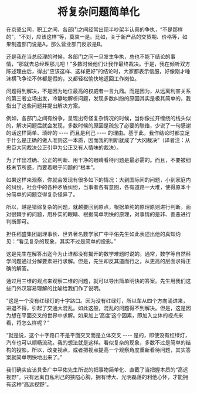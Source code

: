 <h1 align=center>将复杂问题简单化</h1>

在京瓷公司，职工之间、各部门之间经常出现半吵架半认真的争执，“不是那样的”，“不对，应该这样”等，莫衷一是。比如，关于新产品的交货期、价格等，如果制造部门说是A，那么营业部门反驳是B。

还是我在当总经理的时候，各部门之间一旦发生争执，总也不能下结论的事情，“那就去总经理那儿吧！”多数时候他们让我作最终裁决。于是，我在倾听双方陈述理由后，得出“应该这样、这样更好”的结论时，大家都表示信服，好像刚才唾沫横飞争论不休都是假的，又都轻松愉快地返回工作岗位。

问题得到解决，不是因为地位最高的权威者一言九鼎。而是因为，从远离利害关系的第三者立场出发，冷静地解析问题，发现多数纠纷的原因其实是极其简单的，我指出了这些问题并提出解决方案。

例如，各部门之间有纷争，呈现出奇怪复杂情况的时候，当你像拉开缠绕的线头似的，解决问题后就会发现，多数时候的原因是疏忽了必要的联络，少说了一句感谢的话这样简单、琐碎的 ---- 而且是利己 ---- 的理由。基于此，我作结论时都立足于什么是正确的做人准则这一本质，因而我的判断就成了“大冈裁决”（译者注：从忠臣大冈裁决公正引申为公正又有人情味的裁决）。

为了作出准确、公正的判断、用干净的眼睛看待问题是最必需的。而且，不要被细枝末节所惑，而要着眼于问题的“根本”。

如果这样来观察，你就会发现有很多如下的情况：大到国际间的问题，小到家庭内的纠纷，社会中的各种矛盾纠纷，当事者各有意图，各有道路一大堆，使得原本十分简单的问题变得复杂怪异了。

所以，越是错综复杂的问题，就越要回到原点，根据单纯的原理原则进行判断。面对很棘手的问题，用朴实的眼睛、根据简单明快的原理，对事情的是非、善恶进行判断即可。

担任稻盛集团副理事长、世界著名数学家广中平佑先生如此表述出他的真知灼见：“看见复杂的现象，其实不过是简单的投影。”

这是先生在解答出迄今为止谁都没有揭开的数学难题时说的。通常，数学等自然科学问题通过分解要素进行求解。但是，先生却反其道而行之，从更高的层面求得正确的解答。

通过用三维的观点来观察二维的问题，就可以导出简单明快的答案。先生用我们这些门外汉容易理解的比喻给我们作了说明。

“这是一个没有红绿灯的十字路口。因为没有红绿灯，所以车从四个方向涌进来，进退不得，引起了交通大混乱。如此这般，混乱的问题得不到解决。但是，这是因为想在平面交叉的世界中求解。如果加上‘高度’这个因素，即加入立体的视点来看，将怎么样呢？”

“就是说，这个十字路口不是平面交叉而是立体交叉 ---- 是的，即使没有红绿灯，汽车也可以顺畅流动。我的想法就是这样。看似复杂的现象，多数不过是简单的结构的投影。所以，改变视点，或者把视点提高一个观察角度重新看待问题，其实答案就简单明快地出来了。”

我们确实应该具备广中平佑先生所说的把事物简单化、直截了当把握本质的“高远视野”。只有远离自私利己的狭隘心胸，拥有博大、光明磊落的利他心怀，才能拥有这种“高远视野”。


